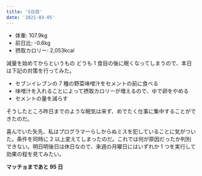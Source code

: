 ```yaml
---
title: '5日目'
date: '2021-03-05'
---
```


- 体重: 107.9kg
- 前日比: -0.6kg
- 摂取カロリー: 2,053kcal

減量を始めてからというもの どうも 1 食目の後に眠くなってしまうので、本日は下記の対策を行ってみた。

- セブンイレブンの 7 種の野菜味噌汁をセメントの前に食べる
- 味噌汁を入れることによって摂取カロリーが増えるので、ゆで卵をやめる
- セメントの量を減らす

そうしたところ昨日までのような眠気は来ず、めでたく仕事に集中することができたのだ。

喜んでいた矢先、私はプログラマーらしからぬミスを犯していることに気がついた。条件を同時に 2 以上変えてしまったのだ。これでは何が原因だったか判別できない。明日明後日は休日なので、来週の月曜日にはいずれか 1 つを実行して効果の程を見てみたい。

**マッチョまであと 95 日**

